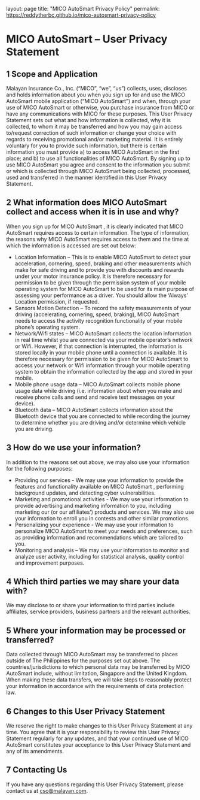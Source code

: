 layout: page
title: "MICO AutoSmart Privacy Policy"
permalink: https://reddytherbc.github.io/mico-autosmart-privacy-policy

# MICO AutoSmart – User Privacy Statement

## 1	Scope and Application
Malayan Insurance Co., Inc. (“MICO”, “we”, “us”) collects, uses, discloses and holds information about you when you sign up for and use the MICO AutoSmart mobile application (“MICO AutoSmart”) and when, through your use of MICO AutoSmart or otherwise, you purchase insurance from MICO or have any communications with MICO for these purposes.
This User Privacy Statement sets out what and how information is collected, why it is collected, to whom it may be transferred and how you may gain access to/request correction of such information or change your choice with regards to receiving promotional and/or marketing material. It is entirely voluntary for you to provide such information, but there is certain information you must provide a) to access MICO AutoSmart in the first place; and b) to use all functionalities of MICO AutoSmart.
By signing up to use MICO AutoSmart you agree and consent to the information you submit or which is collected through MICO AutoSmart being collected, processed, used and transferred in the manner identified in this User Privacy Statement.
  
## 2	What information does MICO AutoSmart collect and access when it is in use and why?
When you sign up for MICO AutoSmart , it is clearly indicated that MICO AutoSmart requires access to certain information. The type of information, the reasons why MICO AutoSmart requires access to them and the time at which the information is accessed are set out below:
- Location Information – This is to enable MICO AutoSmart to detect your acceleration, cornering, speed, braking and other measurements which make for safe driving and to provide you with discounts and rewards under your motor insurance policy. It is therefore necessary for permission to be given through the permission system of your mobile operating system for MICO AutoSmart to be used for its main purpose of assessing your performance as a driver. You should allow the ‘Always’ Location permission, if requested.
- Sensors Motion Detection – To record the safety measurements of your driving (accelerating, cornering, speed, braking), MICO AutoSmart needs to access the activity recognition functionality of your mobile phone’s operating system. 
- Network/Wifi states – MICO AutoSmart collects the location information in real time whilst you are connected via your mobile operator’s network or Wifi. However, if that connection is interrupted, the information is stored locally in your mobile phone until a connection is available. It is therefore necessary for permission to be given for MICO AutoSmart to access your network or Wifi information through your mobile operating system to obtain the information collected by the app and stored in your mobile.
- Mobile phone usage data – MICO AutoSmart collects mobile phone usage  data while driving (i.e. information about when you make and receive phone calls and send and receive text messages on your device).
- Bluetooth data – MICO AutoSmart collects information about the Bluetooth device that you are connected to while recording the journey to determine whether you are driving and/or determine which vehicle you are driving.
  
## 3	How do we use your information?
In addition to the reasons set out above, we may also use your information for the following purposes:
- Providing our services - We may use your information to provide the features and functionality available on MICO AutoSmart , performing background updates, and detecting cyber vulnerabilities.
- Marketing and promotional activities - We may use your information to provide advertising and marketing information to you, including marketing our (or our affiliates’) products and services. We may also use your information to enroll you in contests and other similar promotions.
- Personalizing your experience - We may use your information to personalize MICO AutoSmart to meet your needs and preferences, such as providing information and recommendations which are tailored to you.
- Monitoring and analysis – We may use your information to monitor and analyze user activity, including for statistical analysis, quality control and improvement purposes.
 
## 4	Which third parties we may share your data with?
We may disclose to or share your information to third parties include affiliates, service providers, business partners and the relevant authorities.
 
## 5	Where your information may be processed or transferred?
Data collected through MICO AutoSmart may be transferred to places outside of The Philippines for the purposes set out above. The countries/jurisdictions to which personal data may be transferred by MICO AutoSmart include, without limitation, Singapore and the United Kingdom.
When making these data transfers, we will take steps to reasonably protect your information in accordance with the requirements of data protection law.

## 6	 Changes to this User Privacy Statement
We reserve the right to make changes to this User Privacy Statement at any time. You agree that it is your responsibility to review this User Privacy Statement regularly for any updates, and that your continued use of MICO AutoSmart constitutes your acceptance to this User Privacy Statement and any of its amendments.

## 7	Contacting Us
If you have any questions regarding this User Privacy Statement, please contact us at csc@malayan.com.
